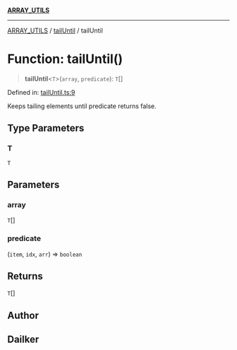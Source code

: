 [**ARRAY_UTILS**](../../README.md)

***

[ARRAY_UTILS](../../README.md) / [tailUntil](../README.md) / tailUntil

# Function: tailUntil()

> **tailUntil**\<`T`\>(`array`, `predicate`): `T`[]

Defined in: [tailUntil.ts:9](https://github.com/dailker/everyutil/blob/c55c841d32caf5da88acfcc363073946269cfe27/src/array/tailUntil.ts#L9)

Keeps tailing elements until predicate returns false.

## Type Parameters

### T

`T`

## Parameters

### array

`T`[]

### predicate

(`item`, `idx`, `arr`) => `boolean`

## Returns

`T`[]

## Author

## Dailker
